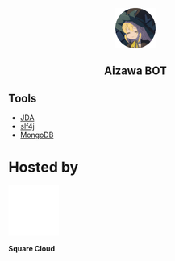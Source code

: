 <p align="center">
  <img src="./assets/avatar.png" alt="Azusa Aizawa" width="80" height="80"/>
</p>

<h2 align="center"><b>Aizawa BOT</b></h2>

## Tools
- [JDA](https://github.com/discord-jda/JDA)
- [slf4j](https://github.com/qos-ch/slf4j)
- [MongoDB](https://www.mongodb.com/pt-br)

# Hosted by

<a href="https://squarecloud.app">
<img src="./assets/squarecloud.webp" alt="Square Cloud" width="100" height="100"/>
</a>

<b>Square Cloud</b>
